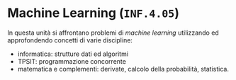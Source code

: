 # Machine Learning (`INF.4.05`)

In questa unità si affrontano problemi di *machine learning* utilizzando ed
approfondendo concetti di varie discipline:
* informatica: strutture dati ed algoritmi
* TPSIT: programmazione concorrente
* matematica e complementi: derivate, calcolo della probabilità, statistica.